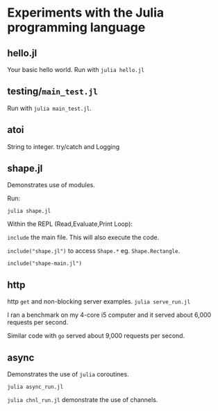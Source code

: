 # Experiments with the Julia programming language

## hello.jl
Your basic hello world.
Run with `julia hello.jl`

## testing/`main_test.jl`
Run with `julia main_test.jl`.

## atoi
String to integer.
try/catch and Logging

## shape.jl
Demonstrates use of modules.

Run:

```
julia shape.jl
```

Within the REPL (Read,Evaluate,Print Loop):

`include` the main file. This will also execute the code.

`include("shape.jl")` to access `Shape.*` eg. `Shape.Rectangle`.

```
include("shape-main.jl")
```

## http
http `get` and non-blocking server examples.
`julia serve_run.jl`

I ran a benchmark on my 4-core i5 computer and it served about 6,000 requests per second.

Similar code with `go` served about 9,000 requests per second.

## async
Demonstrates the use of `julia` coroutines.

```
julia async_run.jl
```

`julia chnl_run.jl` demonstrate the use of channels.
